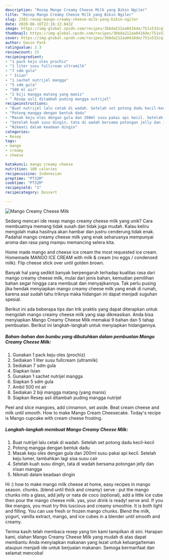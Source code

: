 ```yaml
---
description: "Resep Mango Creamy Cheese Milk yang Bikin Ngiler"
title: "Resep Mango Creamy Cheese Milk yang Bikin Ngiler"
slug: 2282-resep-mango-creamy-cheese-milk-yang-bikin-ngiler
date: 2020-06-16T22:16:13.843Z
image: https://img-global.cpcdn.com/recipes/3bbda212aa0416de/751x532cq70/mango-creamy-cheese-milk-foto-resep-utama.jpg
thumbnail: https://img-global.cpcdn.com/recipes/3bbda212aa0416de/751x532cq70/mango-creamy-cheese-milk-foto-resep-utama.jpg
cover: https://img-global.cpcdn.com/recipes/3bbda212aa0416de/751x532cq70/mango-creamy-cheese-milk-foto-resep-utama.jpg
author: Gavin Park
ratingvalue: 3.3
reviewcount: 15
recipeingredient:
- "1 pack keju oles prochiz"
- "1 liter susu fullcream ultramilk"
- "7 sdm gula"
- " Isian"
- "1 sachet nutrijel mangga"
- "5 sdm gula"
- "500 ml air"
- "2 biji mangga matang yang manis"
- " Resep asli ditambah puding mangga nutrijel"
recipeinstructions:
- "Buat nutrijel lalu cetak di wadah. Setelah set potong dadu kecil-kecil"
- "Potong mangga dengan bentuk dadu"
- "Masak keju oles dengan gula dan 200ml susu pakai api kecil. Setelah keju lumer, tambahkan lagi sisa susu cair"
- "Setelah kuah susu dingin, tata di wadah bersama potongan jelly dan irisan mangga"
- "Nikmati dalam keadaan dingin"
categories:
- Resep
tags:
- mango
- creamy
- cheese

katakunci: mango creamy cheese 
nutrition: 108 calories
recipecuisine: Indonesian
preptime: "PT32M"
cooktime: "PT32M"
recipeyield: "2"
recipecategory: Dessert

---
```



![Mango Creamy Cheese Milk](https://img-global.cpcdn.com/recipes/3bbda212aa0416de/751x532cq70/mango-creamy-cheese-milk-foto-resep-utama.jpg)

Sedang mencari ide resep mango creamy cheese milk yang unik? Cara membuatnya memang tidak susah dan tidak juga mudah. Kalau keliru mengolah maka hasilnya akan hambar dan justru cenderung tidak enak. Padahal mango creamy cheese milk yang enak seharusnya mempunyai aroma dan rasa yang mampu memancing selera kita.

Home made mango and cheese ice cream the most requested ice cream. Homemade MANGO ICE CREAM with milk &amp; cream (no eggs / condensed milk). Flip cheese stick over until golden brown.

Banyak hal yang sedikit banyak berpengaruh terhadap kualitas rasa dari mango creamy cheese milk, mulai dari jenis bahan, kemudian pemilihan bahan segar hingga cara membuat dan menyajikannya. Tak perlu pusing jika hendak menyiapkan mango creamy cheese milk yang enak di rumah, karena asal sudah tahu triknya maka hidangan ini dapat menjadi suguhan spesial.


Berikut ini ada beberapa tips dan trik praktis yang dapat diterapkan untuk mengolah mango creamy cheese milk yang siap dikreasikan. Anda bisa menyiapkan Mango Creamy Cheese Milk memakai 9 bahan dan 5 tahap pembuatan. Berikut ini langkah-langkah untuk menyiapkan hidangannya.

<!--inarticleads1-->

##### Bahan-bahan dan bumbu yang dibutuhkan dalam pembuatan Mango Creamy Cheese Milk:

1. Gunakan 1 pack keju oles (prochiz)
1. Sediakan 1 liter susu fullcream (ultramilk)
1. Sediakan 7 sdm gula
1. Siapkan  Isian
1. Gunakan 1 sachet nutrijel mangga
1. Siapkan 5 sdm gula
1. Ambil 500 ml air
1. Sediakan 2 biji mangga matang (yang manis)
1. Siapkan  Resep asli ditambah puding mangga nutrijel


Peel and slice mangoes, add cinnamon, set aside. Beat cream cheese and milk until smooth. How to make Mango Cream Cheesecake. Today&#39;s recipe is Mango cupcake with cream cheese frosting. 

<!--inarticleads2-->

##### Langkah-langkah membuat Mango Creamy Cheese Milk:

1. Buat nutrijel lalu cetak di wadah. Setelah set potong dadu kecil-kecil
1. Potong mangga dengan bentuk dadu
1. Masak keju oles dengan gula dan 200ml susu pakai api kecil. Setelah keju lumer, tambahkan lagi sisa susu cair
1. Setelah kuah susu dingin, tata di wadah bersama potongan jelly dan irisan mangga
1. Nikmati dalam keadaan dingin


Hi :) how to make mango milk cheese at home, easy recipes in mango season. chunks. (blend until thick and creamy) serve : put the mango chunks into a glass, add jelly or nata de coco (optional), add a little ice cube then pour the mango cheese milk. yas, your drink is ready! serve and. If you like mangos, you must try this luscious and creamy smoothie. It is both light and filling. You can use fresh or frozen mango chunks. Blend the milk, yogurt, vanilla extract, mango, and ice cubes in a blender until smooth and creamy. 

Terima kasih telah membaca resep yang tim kami tampilkan di sini. Harapan kami, olahan Mango Creamy Cheese Milk yang mudah di atas dapat membantu Anda menyiapkan makanan yang lezat untuk keluarga/teman ataupun menjadi ide untuk berjualan makanan. Semoga bermanfaat dan selamat mencoba!
